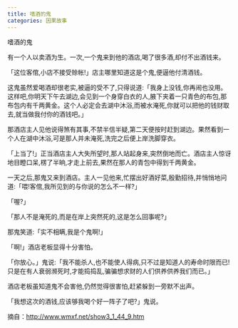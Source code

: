 ```yaml
---
title: 嗜酒的鬼
categories: 因果故事
---
```


	   
嗜酒的鬼

有一个人以卖酒为生。一次,一个鬼来到他的酒店,喝了很多酒,却付不出酒钱来。

「这位客倌,小店不接受赊帐!」店主哪里知道这是个鬼,便逼他付清酒钱。

这鬼虽然爱喝酒却很老实,被逼的受不了,只得说道:「我身上没钱,你再闹也没用。这样吧,你明天下午去湖边,会见到一个身穿白衣的人,腋下夹着一只青色的布包,那布包内有千两黄金。这个人必定会去湖中沐浴,而被水淹死,你就可以把他的钱财取去,就当做我付你的酒钱吧。」

那酒店主人见他说得煞有其事,不禁半信半疑,第二天便按时赶到湖边。果然看到一个人在湖中沐浴,可是那人并未淹死,洗完之后便上岸洗脚穿衣。

「上当了!」正当酒店主人大失所望时,那人站起身来,突然倒地而亡。酒店主人惊讶地目瞪口呆,楞了半晌,才走上前去,果然在那人的青包中得到千两黄金。

一天之后,那鬼又来到酒店。主人一见他来,忙摆出好酒好菜,殷勤招待,并悄悄地问道:「喂!客倌,我所见到的与你说的怎么不一样?」

「喔?」

「那人不是淹死的,而是在岸上突然死的,这是怎么回事呢?」

那鬼笑道:「实不相瞒,我是个鬼啊!」

「啊!」酒店老板显得十分害怕。

「你放心。」鬼说:「我不能杀人,也不能使人得病,只不过是知道人的寿命时限而已!只是在有人衰弱濒死时,才能捣捣乱,骗骗想求财的人们供养供养我们而已。」

酒店老板虽知道鬼不会害他,仍然觉得很害怕,赶紧躲到一旁默不出声。

「我想这次的酒钱,应该够我喝个好一阵子了吧?」鬼说。


摘自：http://www.wmxf.net/show3_1_44_9.htm